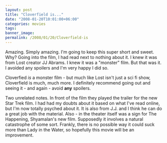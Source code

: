```yaml
---
layout: post
title: "Cloverfield is..."
date: "2008-01-20T10:01:00+06:00"
categories: movies 
tags: 
banner_image: 
permalink: /2008/01/20/Cloverfield-is
---
```


Amazing. Simply amazing. I'm going to keep this super short and sweet. Why? Going into the film, I had read next to nothing about it. I knew it was from Lost creator JJ Abrams. I knew it was a "monster" film. But that was it. I avoided any spoilers and I'm very happy I did so. 

Cloverfied <i>is</i> a monster film - but much like Lost isn't just a sci fi show, Cloverfield is much, much more. I definitely recommend going out and seeing it - and again - avoid <b>any</b> spoilers. 

Two unrelated notes. In front of the film they played the trailer for the new Star Trek film. I had had my doubts about it based on what I've read online, but I'm now totally psyched about it. It is also from J.J. and I think he can do a great job with the material. Also - in the theater itself was a sign for The Happening, Shyamalan's new film. Supposedly it involves a natural catastrophe of some sort. Frankly, there is no possible way it could suck more than Lady in the Water, so hopefully this movie will be an improvement.